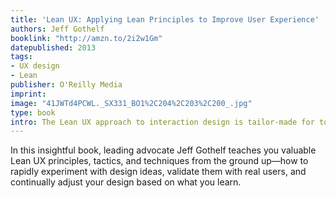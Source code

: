 ```yaml
---
title: 'Lean UX: Applying Lean Principles to Improve User Experience'
authors: Jeff Gothelf
booklink: "http://amzn.to/2i2w1Gm"
datepublished: 2013
tags:
- UX design
- Lean
publisher: O'Reilly Media
imprint: 
image: "41JWTd4PCWL._SX331_BO1%2C204%2C203%2C200_.jpg"
type: book
intro: The Lean UX approach to interaction design is tailor-made for today’s web-driven reality.
---
```


 In this insightful book, leading advocate Jeff Gothelf teaches you valuable Lean UX principles, tactics, and techniques from the ground up—how to rapidly experiment with design ideas, validate them with real users, and continually adjust your design based on what you learn.